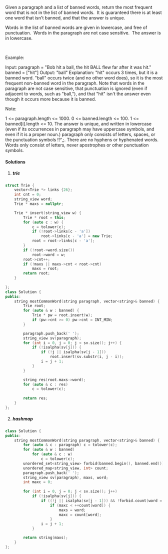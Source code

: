 Given a paragraph and a list of banned words, return the most frequent word that is not in the list of banned words.  It is guaranteed there is at least one word that isn't banned, and that the answer is unique.

Words in the list of banned words are given in lowercase, and free of punctuation.  Words in the paragraph are not case sensitive.  The answer is in lowercase.

 

Example:

Input: 
paragraph = "Bob hit a ball, the hit BALL flew far after it was hit."
banned = ["hit"]
Output: "ball"
Explanation: 
"hit" occurs 3 times, but it is a banned word.
"ball" occurs twice (and no other word does), so it is the most frequent non-banned word in the paragraph. 
Note that words in the paragraph are not case sensitive,
that punctuation is ignored (even if adjacent to words, such as "ball,"), 
and that "hit" isn't the answer even though it occurs more because it is banned.
 

Note:

1 <= paragraph.length <= 1000.
0 <= banned.length <= 100.
1 <= banned[i].length <= 10.
The answer is unique, and written in lowercase (even if its occurrences in paragraph may have uppercase symbols, and even if it is a proper noun.)
paragraph only consists of letters, spaces, or the punctuation symbols !?',;.
There are no hyphens or hyphenated words.
Words only consist of letters, never apostrophes or other punctuation symbols.

#### Solutions

1. ##### trie

```cpp
struct Trie {
    vector<Trie *> links {26};
    int cnt = 0;
    string_view word;
    Trie * maxs = nullptr;

    Trie * insert(string_view w) {
        Trie * root = this;
        for (auto c : w) {
            c = tolower(c);
            if (!root->links[c - 'a'])
                root->links[c - 'a'] = new Trie;
            root = root->links[c - 'a'];
        }
        if (!root->word.size())
            root->word = w;
        root->cnt++;
        if (!maxs || maxs->cnt < root->cnt)
            maxs = root;
        return root;
    }
    
};
class Solution {
public:
    string mostCommonWord(string paragraph, vector<string>& banned) {
        Trie root;
        for (auto & w : banned) {
            Trie * pw = root.insert(w);
            if (pw->cnt >= 0) pw->cnt = INT_MIN;
        }

        paragraph.push_back(' ');
        string_view sv(paragraph);
        for (int i = 0, j = 0; j < sv.size(); j++) {
            if (!isalpha(sv[j])) {
                if (!j || isalpha(sv[j - 1]))
                    root.insert(sv.substr(i, j - i));
                i = j + 1;
            }
        }

        string res(root.maxs->word);
        for (auto & c : res)
            c = tolower(c);
        
        return res;
    }
};
```

2. ##### hashmap

```cpp
class Solution {
public:
    string mostCommonWord(string paragraph, vector<string>& banned) {
        for (auto & c : paragraph) c = tolower(c);
        for (auto & w : banned)
            for (auto & c : w)
                c = tolower(c);
        unordered_set<string_view> forbid(banned.begin(), banned.end());
        unordered_map<string_view, int> count;
        paragraph.push_back(' ');
        string_view sv(paragraph), maxs, word;
        int maxc = 0;
        
        for (int i = 0, j = 0; j < sv.size(); j++)
            if (!isalpha(sv[j])) {
                if ((!j || isalpha(sv[j - 1])) && !forbid.count(word = sv.substr(i, j - i)))
                    if (maxc < ++count[word]) {
                        maxs = word;
                        maxc = count[word];
                    }
                i = j + 1;
            }

        return string(maxs);
    }
};
```